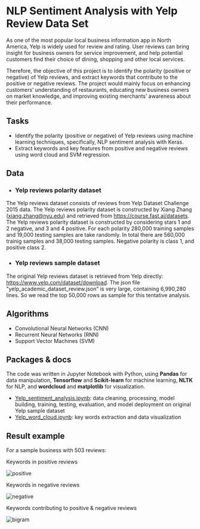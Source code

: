 # NLP Sentiment Analysis with Yelp Review Data Set

As one of the most popular local business information app in North America, Yelp is widely used for review and rating. User reviews can bring insight for business owners for service improvement, and help potential customers find their choice of dining, shopping and other local services.

Therefore, the objective of this project is to identify the polarity (positive or negative) of Yelp reviews, and extract keywords that contribute to the positive or negative reviews. The project would mainly focus on enhancing customers’ understanding of restaurants, educating new business owners on market knowledge, and improving existing merchants’ awareness about their performance.

## Tasks

- Identify the polarity (positive or negative) of Yelp reviews using machine learning techniques, specifically, NLP sentiment analysis with Keras.
- Extract keywords and key features from positive and negative reviews using word cloud and SVM regression.

## Data
- ### Yelp reviews polarity dataset

The Yelp reviews dataset consists of reviews from Yelp Dataset Challenge 2015 data. The Yelp reviews polarity dataset is constructed by Xiang Zhang (xiang.zhang@nyu.edu) and retrieved from https://course.fast.ai/datasets. The Yelp reviews polarity dataset is constructed by considering stars 1 and 2 negative, and 3 and 4 positive. For each polarity 280,000 training samples and 19,000 testing samples are take randomly. In total there are 560,000 trainig samples and 38,000 testing samples. Negative polarity is class 1, and positive class 2.

- ### Yelp reviews sample dataset

The original Yelp reviews dataset is retrieved from Yelp directly: https://www.yelp.com/dataset/download. The json file "yelp_academic_dataset_review.json" is very large, containing 6,990,280 lines. So we read the top 50,000 rows as sample for this tentative analysis.

## Algorithms

- Convolutional Neural Networks (CNN)
- Recurrent Neural Networks (RNN)
- Support Vector Machines (SVM)

## Packages & docs

The code was written in Jupyter Notebook with Python, using **Pandas** for data manipulation, **Tensorflow** and **Scikit-learn** for machine learning, **NLTK** for NLP, and **wordcloud** and **matplotlib** for visualization.

- [Yelp_sentiment_analysis.ipynb](https://github.com/dailyLi/yelp_da/blob/main/Yelp_sentiment_analysis.ipynb): data cleaning, processing, model building, training, testing, evaluation, and model deployment on original Yelp sample dataset
- [Yelp_word_cloud.ipynb](https://github.com/dailyLi/yelp_da/blob/main/Yelp_word_cloud.ipynb): key words extraction and data visualization

## Result example

For a sample business with 503 reviews:

Keywords in positive reviews

![positive](https://user-images.githubusercontent.com/38342639/156823153-0765e740-1a08-4255-b922-0f8da993ebc7.png)

Keywords in negative reviews

![negative](https://user-images.githubusercontent.com/38342639/156823224-c426c293-c8ff-48ee-9141-8b45fb215d47.png)

Keywords contributing to positive & negative reviews

![bigram](https://user-images.githubusercontent.com/38342639/156823251-41e48443-352b-4b63-8139-47c162cdc52d.png)
